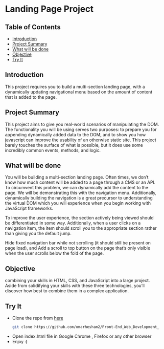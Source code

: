 # Landing Page Project

## Table of Contents

 - [Introduction](#introduction)
 - [Project Summary](#project-summary)
 - [What will be done](#what-will-be-done)
 - [Objective](#objective)
 - [Try It](#try-it)


## Introduction
This project requires you to build a multi-section landing page, with a dynamically updating navigational menu based on the amount of content that is added to the page.

## Project Summary
This project aims to give you real-world scenarios of manipulating the DOM. The functionality you will be using serves two purposes: to prepare you for appending dynamically added data to the DOM, and to show you how javascript can improve the usability of an otherwise static site. This project barely touches the surface of what is possible, but it does use some incredibly common events, methods, and logic.


## What will be done
You will be building a multi-section landing page. Often times, we don’t know how much content will be added to a page through a CMS or an API. To circumvent this problem, we can dynamically add the content to the page. We will be demonstrating this with the navigation menu. Additionally, dynamically building the navigation is a great precursor to understanding the virtual DOM which you will experience when you begin working with JavaScript frameworks.

To improve the user experience, the section actively being viewed should be differentiated in some way. Additionally, when a user clicks on a navigation item, the item should scroll you to the appropriate section rather than giving you the default jump.

Hide fixed navigation bar while not scrolling (it should still be present on page load), and Add a scroll to top button on the page that’s only visible when the user scrolls below the fold of the page.


## Objective
combining your skills in HTML, CSS, and JavaScript into a large project. Aside from solidifying your skills with these three technologies, you’ll discover how best to combine them in a complex application.

## Try It
* Clone the repo from [here](https://github.com/omarhesham2/Front-End_Web_Development_Professional_Nanodegree)
  ```bash
  git clone https://github.com/omarhesham2/Front-End_Web_Development_Professional_Nanodegree.git
  ```
* Open index.html file in Google Chrome , Firefox or any other browser
* Enjoy :)
